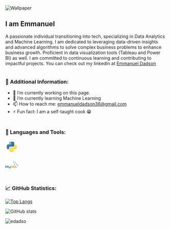 <img src="https://wallpaperaccess.com/full/3457552.jpg" alt="Wallpaper" width="800" height="350">

## I am Emmanuel
A passionate individual transitioning into tech, specializing in Data Analytics and Machine Learning. I am dedicated to leveraging data-driven insights and advanced algorithms to solve complex business problems to enhance business growth. Proficient in data visualization tools (Tableau and Power BI) as well. I am committed to continuous learning and contributing to impactful projects.
You can check out my linkedIn at [Emmanuel Dadson](https://www.linkedin.com/in/emmanuel-dadson)
#
<h3 align="left">🧾 Additional Information:</h3>

- 🔭 I’m currently working on this page.<br> 
- 🌱 I’m currently learning Machine Learning<br> 
- 📫 How to reach me: emmanueldadson36@gmail.com <br> 
- ⚡ Fun fact: I am a self-taught cook 😁

#
<h3 align="left">🧰 Languages and Tools:</h3>
<p align="left"> <a href="https://www.python.org" target="_blank" rel="noreferrer"> <img src="https://raw.githubusercontent.com/devicons/devicon/master/icons/python/python-original.svg" alt="python" width="40" height="40"/> </a> </p>
<p align="left"> <a href="https://www.mysql.com/" target="_blank" rel="noreferrer"> <img src="https://raw.githubusercontent.com/devicons/devicon/master/icons/mysql/mysql-original-wordmark.svg" alt="mysql" width="40" height="40"/> </a> 

#
<h3 align="left">📈 GitHub Statistics:</h3>

[![Top Langs](https://github-readme-stats.vercel.app/api/top-langs/?username=edadso)](https://github.com/anuraghazra/github-readme-stats)

![GitHub stats](https://github-readme-stats.vercel.app/api?username=edadso&show_icons=true)

<p><img align="left" src="https://github-readme-streak-stats.herokuapp.com/?user=edadso&" alt="edadso" /></p>
  










  

  

  






